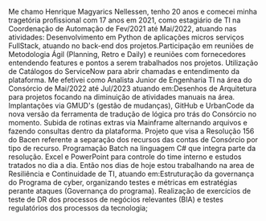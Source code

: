 Me chamo Henrique Magyarics Nellessen, tenho 20 anos e comecei minha tragetória profissional com 17 anos em 2021, como estagiário de TI na Coordenação de Automação de Fev/2021 até Mai/2022, atuando nas atividades: Desenvolvimento em Python de aplicações micros serviços FullStack, atuando no back-end dos projetos.Participação em reuniões de Metodologia Ágil (Planning, Retro e Daily) e reuniões com fornecedores entendendo features e pontos a serem trabalhados nos projetos. Utilização de Catálogos do ServiceNow para abrir chamadas e entendimento da plataforma. Me efetivei como Analista Junior de Engenharia TI na área do Consórcio de Mai/2022 até Jul/2023 atuando em:Desenhos de Arquitetura para projetos focando na diminuição de atividades manuais na área. Implantações via GMUD's (gestão de mudanças), GitHub e UrbanCode da nova versão da ferramenta de tradução de lógica pro trás do Consórcio no momento. Subida de rotinas extras via Mainframe alternando arquivos e fazendo consultas dentro da plataforma. Projeto que visa a Resolução 156 do Bacen referente a separação dos recursos das contas de Consórcio por tipo de recurso. Programação Batch na linguagem C# que integra parte da resolução. Excel e PowerPoint para controle do time interno e estudos tratados no dia a dia. Então nos dias de hoje estou trabalhando na area de Resiliência e Continuidade de TI, atuando em:Estruturação da governança do Programa de cyber, organizando testes e métricas em estratégias perante ataques (Governança do programa). Realização de exercícios de teste de DR dos processos de negócios relevantes (BIA) e testes regulatórios dos processos da tecnologia;

